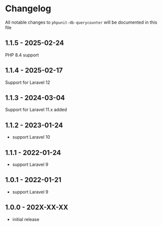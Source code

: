 # Changelog

All notable changes to `phpunit-db-querycounter` will be documented in this file

## 1.1.5 - 2025-02-24

PHP 8.4 support

## 1.1.4 - 2025-02-17

Support for Laravel 12

## 1.1.3 - 2024-03-04

Support for Laravel 11.x added

## 1.1.2 - 2023-01-24

- support Laravel 10

## 1.1.1 - 2022-01-24

- support Laravel 9

## 1.0.1 - 2022-01-21

- support Laravel 9

## 1.0.0 - 202X-XX-XX

- initial release
